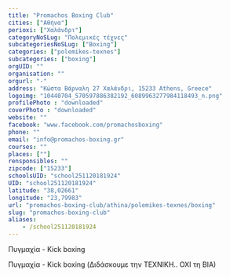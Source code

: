 ```yaml
---
title: "Promachos Boxing Club"
cities: ["Αθήνα"]
perioxi: ["Χαλάνδρι"]
categoryNoSLug: "Πολεμικές τέχνες"
subcategoriesNoSLug: ["Boxing"]
categories: ["polemikes-texnes"]
subcategories: ["boxing"]
orgUID: ""
organisation: ""
orgurl: "-"
address: "Κώστα Βάρναλη 27 Χαλάνδρι, 15233 Athens, Greece"
logoimg: "10440704_570597886382192_6089963277984118493_n.png"
profilePhoto : "downloaded"
coverPhoto : "downloaded"
website: ""
facebook: "www.facebook.com/promachosboxing"
phone: ""
email: "info@promachos-boxing.gr"
courses: ""
places: [""]
rensponsibles: ""
zipcode: ["15233"]
schoolsUID: "school251120181924"
UID: "school251120181924"
latitude: "38,02661"
longitude: "23,79983"
url: "promachos-boxing-club/athina/polemikes-texnes/boxing"
slug: "promachos-boxing-club"
aliases:
    - /school251120181924
---
```



Πυγμαχία - Kick boxing

Πυγμαχία - Kick boxing (Διδάσκουμε την ΤΕΧΝΙΚΗ.. ΟΧΙ τη BIA)